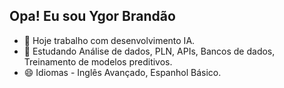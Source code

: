## Opa! Eu sou Ygor Brandão

- 🔭 Hoje trabalho com desenvolvimento IA.
- 🌱 Estudando Análise de dados, PLN, APIs, Bancos de dados, Treinamento de modelos preditivos.
- 😄 Idiomas - Inglês Avançado, Espanhol Básico.

